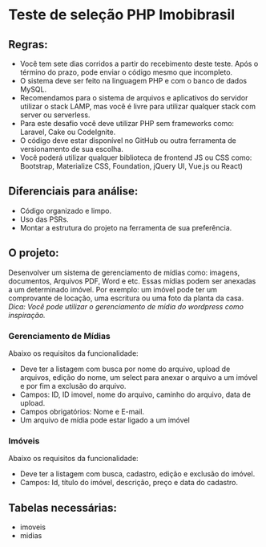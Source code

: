 # Teste de seleção PHP Imobibrasil

## Regras:
- Você tem sete dias corridos a partir do recebimento deste teste. Após o término do prazo, pode enviar o código mesmo que incompleto.
- O sistema deve ser feito na linguagem PHP e com o banco de dados MySQL. 
- Recomendamos para o sistema de arquivos e aplicativos do servidor utilizar o stack LAMP, mas você é livre para utilizar qualquer stack com server ou serverless.
- Para este desafio você deve utilizar PHP sem frameworks como: Laravel, Cake ou CodeIgnite.
- O código deve estar disponível no GitHub ou outra ferramenta de versionamento de sua escolha.
- Você poderá utilizar qualquer biblioteca de frontend JS ou CSS como: Bootstrap, Materialize CSS, Foundation, jQuery UI, Vue.js ou React)

## Diferenciais para análise:
- Código organizado e limpo.
- Uso das PSRs.
- Montar a estrutura do projeto na ferramenta de sua preferência.


## O projeto:
Desenvolver um sistema de gerenciamento de mídias como: imagens, documentos, Arquivos PDF, Word e etc. Essas mídias podem ser anexadas a um determinado imóvel. Por exemplo: um imóvel pode ter um comprovante de locação, uma escritura ou uma foto da planta da casa. 
*Dica: Você pode utilizar o gerenciamento de mídia do wordpress como inspiração.*

### Gerenciamento de Mídias
Abaixo os requisitos da funcionalidade:

- Deve ter a listagem com busca por nome do arquivo, upload de arquivos, edição do nome, um select para anexar o arquivo a um imóvel e por fim a exclusão do arquivo.
- Campos: ID, ID imovel, nome do arquivo, caminho do arquivo,  data de upload.
- Campos obrigatórios: Nome e E-mail.
- Um arquivo de mídia pode estar ligado a um imóvel

### Imóveis
Abaixo os requisitos da funcionalidade:

- Deve ter a listagem com busca, cadastro, edição e exclusão do imóvel.
- Campos: Id, título do imóvel, descrição, preço e data do cadastro.



## Tabelas necessárias:
- imoveis
- midias
